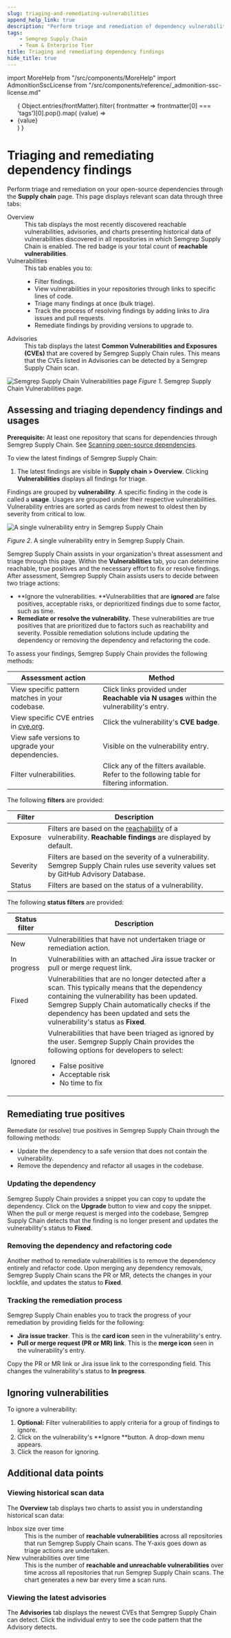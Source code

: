 ```yaml
---
slug: triaging-and-remediating-vulnerabilities
append_help_link: true
description: "Perform triage and remediation of dependency vulnerabilities through Semgrep Supply Chain."
tags:
    - Semgrep Supply Chain
    - Team & Enterprise Tier
title: Triaging and remediating dependency findings
hide_title: true
---
```


import MoreHelp from "/src/components/MoreHelp"
import AdmonitionSscLicense from "/src/components/reference/_admonition-ssc-license.md"

<ul id="tag__badge-list">
{
Object.entries(frontMatter).filter(
    frontmatter => frontmatter[0] === 'tags')[0].pop().map(
    (value) => <li class='tag__badge-item'>{value}</li> )
}
</ul>

# Triaging and remediating dependency findings

<AdmonitionSscLicense />

Perform triage and remediation on your open-source dependencies through the **Supply chain** page. This page displays relevant scan data through three tabs:

<dl>
<dt>Overview</dt>
    <dd>This tab displays the most recently discovered reachable vulnerabilities, advisories, and charts presenting historical data of vulnerabilities discovered in all repositories in which Semgrep Supply Chain is enabled. The red badge is your total count of <strong>reachable vulnerabilities</strong>.</dd>
<dt>Vulnerabilities</dt>
    <dd>This tab enables you to:
    <ul>
        <li>Filter findings.</li>
        <li>View vulnerabilities in your repositories through links to specific lines of code.</li>
        <li>Triage many findings at once (bulk triage).</li>
        <li>Track the process of resolving findings by adding links to Jira issues and pull requests.</li>
        <li>Remediate findings by providing versions to upgrade to.</li>
    </ul>
</dd>
<dt>Advisories</dt>
<dd>This tab displays the latest <strong>Common Vulnerabilities and Exposures (CVEs)</strong> that are covered by Semgrep Supply Chain rules. This means that the CVEs listed in Advisories can be detected by a Semgrep Supply Chain scan.</dd>
</dl>

![Semgrep Supply Chain Vulnerabilities page](/img/sc-vulnerabilities.png)
_Figure 1_. Semgrep Supply Chain Vulnerabilities page.

## Assessing and triaging dependency findings and usages

**Prerequisite:** At least one repository that scans for dependencies through Semgrep Supply Chain. See [Scanning open-source dependencies](/docs/semgrep-sc/scanning-open-source-dependencies).

To view the latest findings of Semgrep Supply Chain:

1. The latest findings are visible in **Supply chain > Overview**. Clicking **Vulnerabilities** displays all findings for triage.

Findings are grouped by **vulnerability**. A specific finding in the code is called a **usage**. Usages are grouped under their respective vulnerabilities. Vulnerability entries are sorted as cards from newest to oldest then by severity from critical to low.

<div class="bordered">

![A single vulnerability entry in Semgrep Supply Chain](/img/sc-ignore-reasons.png)

</div>

_Figure 2_. A single vulnerability entry in Semgrep Supply Chain.

Semgrep Supply Chain assists in your organization's threat assessment and triage through this page. Within the **Vulnerabilities** tab, you can determine reachable, true positives and the necessary effort to fix or resolve findings. After assessment, Semgrep Supply Chain assists users to decide between two triage actions:

* **Ignore the vulnerabilities. **Vulnerabilities that are **ignored** are false positives, acceptable risks, or deprioritized findings due to some factor, such as time.
* **Remediate or resolve the vulnerability.** These vulnerabilities are true positives that are prioritized due to factors such as reachability and severity. Possible remediation solutions include updating the dependency or removing the dependency and refactoring the code.

To assess your findings, Semgrep Supply Chain provides the following methods:

<table>
  <thead><tr>
   <th>Assessment action</th>
   <th>Method</th>
  </tr></thead>
  <tbody><tr>
   <td>View specific pattern matches in your codebase.
   </td>
   <td>Click links provided under <strong>Reachable via N usages</strong> within the vulnerability's entry.
   </td>
  </tr>
  <tr>
   <td>View specific CVE entries in <a href="https://www.cve.org/">cve.org</a>.
   </td>
   <td>Click the vulnerability's <strong>CVE badge</strong>.
   </td>
  </tr>
  <tr>
   <td>View safe versions to upgrade your dependencies.
   </td>
   <td>Visible on the vulnerability entry.
   </td>
  </tr>
  <tr>
   <td>Filter vulnerabilities.
   </td>
   <td>Click any of the filters available. Refer to the following table for filtering information.
   </td>
  </tr></tbody>
</table>

The following **filters** are provided:

<table>
  <thead><tr>
   <th>Filter</th>
   <th>Description</th>
  </tr></thead>
  <tbody><tr>
   <td>Exposure
   </td>
   <td>Filters are based on the <a href="/docs/semgrep-sc/sc-glossary">reachability</a> of a vulnerability. <strong>Reachable findings</strong> are displayed by default.
   </td>
  </tr>
  <tr>
   <td>Severity
   </td>
   <td>Filters are based on the severity of a vulnerability. Semgrep Supply Chain rules use severity values set by GitHub Advisory Database.
   </td>
  </tr>
  <tr>
   <td>Status
   </td>
   <td>Filters are based on the status of a vulnerability.
   </td>
  </tr></tbody>
</table>

The following **status filters** are provided:

<table>
  <thead><tr>
   <th>Status filter</th>
   <th>Description</th>
  </tr></thead>
  <tbody><tr>
   <td>New
   </td>
   <td>Vulnerabilities that have not undertaken triage or remediation action.
   </td>
  </tr>
  <tr>
   <td>In progress 
   </td>
   <td>Vulnerabilities with an attached Jira issue tracker or pull or merge request link.
   </td>
  </tr>
  <tr>
   <td>Fixed
   </td>
   <td>Vulnerabilities that are no longer detected after a scan. This typically means that the dependency containing the vulnerability has been updated. Semgrep Supply Chain automatically checks if the dependency has been updated and sets the vulnerability's status as <strong>Fixed</strong>.
   </td>
  </tr>
  <tr>
   <td>Ignored
   </td>
   <td>Vulnerabilities that have been triaged as ignored by the user. Semgrep Supply Chain provides the following options for developers to select:
    <ul>
    <li>False positive</li>
    <li>Acceptable risk</li>
    <li>No time to fix</li>
    </ul>
   </td>
  </tr></tbody>
</table>

## Remediating true positives

Remediate (or resolve) true positives in Semgrep Supply Chain through the following methods:

* Update the dependency to a safe version that does not contain the vulnerability.
* Remove the dependency and refactor all usages in the codebase.

### Updating the dependency

Semgrep Supply Chain provides a snippet you can copy to update the dependency. Click on the **Upgrade** button to view and copy the snippet. When the pull or merge request is merged into the codebase, Semgrep Supply Chain detects that the finding is no longer present and updates the vulnerability's status to **Fixed**.

### Removing the dependency and refactoring code

Another method to remediate vulnerabilities is to remove the dependency entirely and refactor code. Upon merging any dependency removals, Semgrep Supply Chain scans the PR or MR, detects the changes in your lockfile, and updates the status to **Fixed**.

### Tracking the remediation process

Semgrep Supply Chain enables you to track the progress of your remediation by providing fields for the following:

* **Jira issue tracker**. This is the **card icon** seen in the vulnerability's entry.
* **Pull or merge request (PR or MR) link**. This is the **merge icon** seen in the vulnerability's entry.

Copy the PR or MR link or Jira issue link to the corresponding field. This changes the vulnerability's status to **In progress**.

## Ignoring vulnerabilities

To ignore a vulnerability:

1. **Optional:** Filter vulnerabilities to apply criteria for a group of findings to ignore.
2. Click on the vulnerability's **Ignore **button. A drop-down menu appears.
3. Click the reason for ignoring. 

## Additional data points

### Viewing historical scan data

The **Overview** tab displays two charts to assist you in understanding historical scan data:

<dl>
<dt>Inbox size over time</dt>
<dd>This is the number of <strong>reachable vulnerabilities</strong> across all repositories that run Semgrep Supply Chain scans. The Y-axis goes down as triage actions are undertaken.</dd>
<dt>New vulnerabilities over time</dt>
<dd>This is the number of <strong>reachable and unreachable vulnerabilities</strong> over time across all repositories that run Semgrep Supply Chain scans. The chart generates a new bar every time a scan runs.</dd>
</dl>


### Viewing the latest advisories

The **Advisories** tab displays the newest CVEs that Semgrep Supply Chain can detect. Click the individual entry to see the code pattern that the Advisory detects. 

<MoreHelp />
